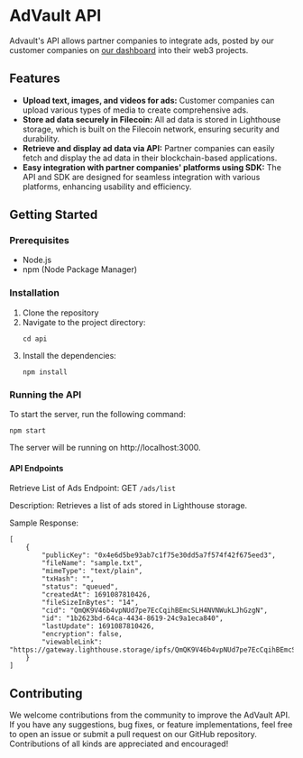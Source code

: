 # AdVault API
Advault's API allows partner companies to integrate ads, posted by our customer companies on [our dashboard](https://github.com/AdVault-hackfs/Final) into their web3 projects.  

## Features
- **Upload text, images, and videos for ads:** Customer companies can upload various types of media to create comprehensive ads.
- **Store ad data securely in Filecoin:** All ad data is stored in Lighthouse storage, which is built on the Filecoin network, ensuring security and durability.
- **Retrieve and display ad data via API:** Partner companies can easily fetch and display the ad data in their blockchain-based applications.
- **Easy integration with partner companies' platforms using SDK:** The API and SDK are designed for seamless integration with various platforms, enhancing usability and efficiency.

## Getting Started

### Prerequisites
- Node.js
- npm (Node Package Manager)

### Installation
1. Clone the repository
2. Navigate to the project directory:
    ```
    cd api
    ```
3. Install the dependencies:
    ```
    npm install
    ```

### Running the API
To start the server, run the following command:
```
npm start
```

The server will be running on http://localhost:3000.

#### API Endpoints
Retrieve List of Ads
Endpoint: GET `/ads/list`

Description: Retrieves a list of ads stored in Lighthouse storage.

Sample Response:

```
[
    {
        "publicKey": "0x4e6d5be93ab7c1f75e30dd5a7f574f42f675eed3",
        "fileName": "sample.txt",
        "mimeType": "text/plain",
        "txHash": "",
        "status": "queued",
        "createdAt": 1691087810426,
        "fileSizeInBytes": "14",
        "cid": "QmQK9V46b4vpNUd7pe7EcCqihBEmcSLH4NVNWukLJhGzgN",
        "id": "1b2623bd-64ca-4434-8619-24c9a1eca840",
        "lastUpdate": 1691087810426,
        "encryption": false,
        "viewableLink": "https://gateway.lighthouse.storage/ipfs/QmQK9V46b4vpNUd7pe7EcCqihBEmcSLH4NVNWukLJhGzgN"
    }
]
```

## Contributing
We welcome contributions from the community to improve the AdVault API. If you have any suggestions, bug fixes, or feature implementations, feel free to open an issue or submit a pull request on our GitHub repository. Contributions of all kinds are appreciated and encouraged!
